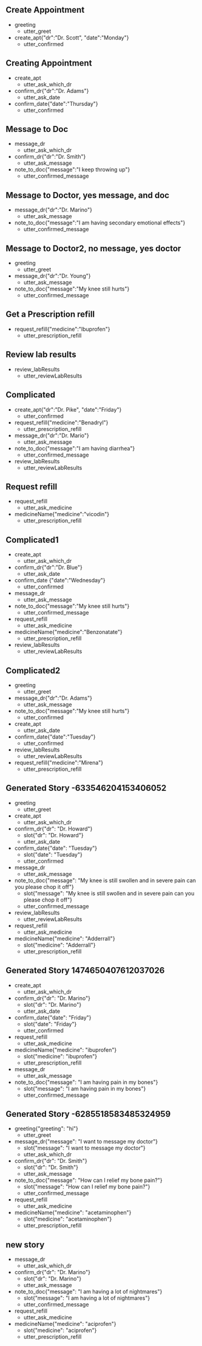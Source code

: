
## Create Appointment
* greeting
	- utter_greet
* create_apt{"dr":"Dr. Scott", "date":"Monday"}
	- utter_confirmed

## Creating Appointment
* create_apt
	- utter_ask_which_dr
* confirm_dr{"dr":"Dr. Adams"}
	- utter_ask_date
* confirm_date{"date":"Thursday"}
	- utter_confirmed

## Message to Doc
* message_dr
	- utter_ask_which_dr
* confirm_dr{"dr":"Dr. Smith"}
	- utter_ask_message
* note_to_doc{"message":"I keep throwing up"}
	- utter_confirmed_message

## Message to Doctor, yes message, and doc
* message_dr{"dr":"Dr. Marino"}
	- utter_ask_message
* note_to_doc{"message":"I am having secondary emotional effects"}
	- utter_confirmed_message

## Message to Doctor2, no message, yes doctor
* greeting
	- utter_greet
* message_dr{"dr":"Dr. Young"}
	- utter_ask_message
* note_to_doc{"message":"My knee still hurts"}
	- utter_confirmed_message

## Get a Prescription refill
* request_refill{"medicine":"Ibuprofen"}
	- utter_prescription_refill

## Review lab results
* review_labResults
	- utter_reviewLabResults

## Complicated
* create_apt{"dr":"Dr. Pike", "date":"Friday"}
	- utter_confirmed
* request_refill{"medicine":"Benadryl"}
	- utter_prescription_refill
* message_dr{"dr":"Dr. Mario"}
	- utter_ask_message
* note_to_doc{"message":"I am having diarrhea"}
	- utter_confirmed_message
* review_labResults
	- utter_reviewLabResults

## Request refill
* request_refill
	- utter_ask_medicine
* medicineName{"medicine":"vicodin"}
	- utter_prescription_refill

## Complicated1
* create_apt
	- utter_ask_which_dr
* confirm_dr{"dr":"Dr. Blue"}
	- utter_ask_date
* confirm_date {"date":"Wednesday"}
	- utter_confirmed
* message_dr
	- utter_ask_message
* note_to_doc{"message":"My knee still hurts"}
	- utter_confirmed_message
* request_refill
	- utter_ask_medicine
* medicineName{"medicine":"Benzonatate"}
	- utter_prescription_refill
* review_labResults
	- utter_reviewLabResults

## Complicated2
* greeting
	- utter_greet
* message_dr{"dr":"Dr. Adams"}
	- utter_ask_message
* note_to_doc{"message":"My knee still hurts"}
	- utter_confirmed
* create_apt
	- utter_ask_date
* confirm_date{"date":"Tuesday"}
	- utter_confirmed
* review_labResults
	- utter_reviewLabResults
* request_refill{"medicine":"Mirena"}
	- utter_prescription_refill

## Generated Story -633546204153406052
* greeting
    - utter_greet
* create_apt
    - utter_ask_which_dr
* confirm_dr{"dr": "Dr. Howard"}
    - slot{"dr": "Dr. Howard"}
    - utter_ask_date
* confirm_date{"date": "Tuesday"}
    - slot{"date": "Tuesday"}
    - utter_confirmed
* message_dr
    - utter_ask_message
* note_to_doc{"message": "My knee is still swollen and in severe pain can you please chop it off"}
    - slot{"message": "My knee is still swollen and in severe pain can you please chop it off"}
    - utter_confirmed_message
* review_labResults
    - utter_reviewLabResults
* request_refill
    - utter_ask_medicine
* medicineName{"medicine": "Adderrall"}
    - slot{"medicine": "Adderrall"}
    - utter_prescription_refill

## Generated Story 1474650407612037026
* create_apt
    - utter_ask_which_dr
* confirm_dr{"dr": "Dr. Marino"}
    - slot{"dr": "Dr. Marino"}
    - utter_ask_date
* confirm_date{"date": "Friday"}
    - slot{"date": "Friday"}
    - utter_confirmed
* request_refill
    - utter_ask_medicine
* medicineName{"medicine": "ibuprofen"}
    - slot{"medicine": "ibuprofen"}
    - utter_prescription_refill
* message_dr
    - utter_ask_message
* note_to_doc{"message": "I am having pain in my bones"}
    - slot{"message": "I am having pain in my bones"}
    - utter_confirmed_message

## Generated Story -6285518583485324959
* greeting{"greeting": "hi"}
    - utter_greet
* message_dr{"message": "I want to message my doctor"}
    - slot{"message": "I want to message my doctor"}
    - utter_ask_which_dr
* confirm_dr{"dr": "Dr. Smith"}
    - slot{"dr": "Dr. Smith"}
    - utter_ask_message
* note_to_doc{"message": "How can I relief my bone pain?"}
    - slot{"message": "How can I relief my bone pain?"}
    - utter_confirmed_message
* request_refill
    - utter_ask_medicine
* medicineName{"medicine": "acetaminophen"}
    - slot{"medicine": "acetaminophen"}
    - utter_prescription_refill

## new story
* message_dr
    - utter_ask_which_dr
* confirm_dr{"dr": "Dr. Marino"}
    - slot{"dr": "Dr. Marino"}
    - utter_ask_message
* note_to_doc{"message": "I am having a lot of nightmares"}
    - slot{"message": "I am having a lot of nightmares"}
    - utter_confirmed_message
* request_refill
    - utter_ask_medicine
* medicineName{"medicine": "aciprofen"}
    - slot{"medicine": "aciprofen"}
    - utter_prescription_refill
